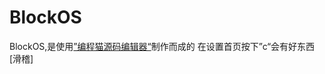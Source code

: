 # BlockOS
BlockOS,是使用[”编程猫源码编辑器“](https://kn-cdn.codemao.cn/zh/kitten-editor/win_kitten_installer_3.7.28.exe)制作而成的
在设置首页按下”c“会有好东西[滑稽]
